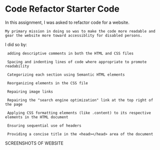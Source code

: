 # Code Refactor Starter Code

In this assignment, I was asked to refactor code for a website.

    My primary mission in doing so was to make the code more readable and gear the website more toward accessiblity for disabled persons.

I did so by:

     adding descriptive comments in both the HTML and CSS files

     Spacing and indenting lines of code where appropriate to promote readability

     Categorizing each section using Semantic HTML elements

     Reorganizing elements in the CSS file

     Repairing image links

     Repairing the "search engine optimization" link at the top right of the page

     Applying CSS formatting elements (like .content) to its respective elements in the HTML document

     Ensuring sequential use of headers

     Providing a concise title in the <head></head> area of the document

SCREENSHOTS OF WEBSITE

    
